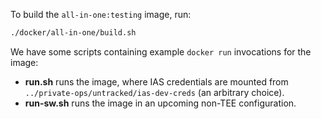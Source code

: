To build the `all-in-one:testing` image, run:
```sh
./docker/all-in-one/build.sh
```

We have some scripts containing example `docker run` invocations for the image:

* **run.sh** runs the image, where IAS credentials are mounted from `../private-ops/untracked/ias-dev-creds` (an arbitrary choice).
* **run-sw.sh** runs the image in an upcoming non-TEE configuration.
